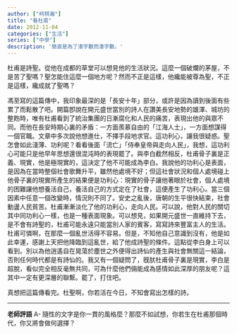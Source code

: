 ```yaml
---
author: ["柯棋瀚"]
title: "看杜甫"
date: 2012-11-04
categories: ["生活"]
series: ["中學"]
description: '簡直是為了湊字數而湊字數。'
---
```


杜甫是詩聖。從他在成都的草堂可以想見他的生活狀況。這麼一個破爛的茅屋，不是苦了聖嗎？聖怎能住這麼一個地方呢？然而不正是這樣，他纔能被尊為聖，不正是這樣，纔成就了聖嗎？

馮至寫的這篇傳中，我印象最深的是「長安十年」部分，或許是因為讀到後面有些累了而鬆散了吧。開篇卽說在開元盛世當別的詩人在讚美長安地勢的雄渾、城坊的整飭時，唯有杜甫看到了統治集團的日漸腐化和人民的痛苦，表現出他的與眾不同。而他在長安時期心裏的矛盾：一方面羨慕自由的「江海人士」，一方面想謀得一個官職。文章中多次說他想進仕，不擇手段地求官。這功利心，讓我很疑惑。聖怎會如此淺薄、功利呢？看看後面「流亡」「侍奉皇帝與走向人民」，我想，這功利心可能只是他早年思想還很混沌時的表現罷了。與李白截然相反，杜甫骨子裏是正義、現實，他是極現實的，這決定了他不可能成為李白。我說他的功利心是表面，是因為在當時整個社會歌舞升平，雖然他處境不好；但這社會狀況和個人處境碰上他骨子裏的現實所產生的結果便是功利心：現實的骨子讓他著眼於社會，個人處境的困難讓他想養活自己，養活自己的方式定在了社會，這便產生了功利心。當三個因素中任意一個改變時，情況則不同了。安史之亂後，唐朝的生平很快結束，社會動盪人民貧苦。杜甫漸漸淡化了他的功利心，走向人民。可以說，他對人民的關切其中同功利心一樣，也是一種表面現象。可以想見，如果開元盛世一直維持下去，是不會有詩聖的，杜甫可能永遠只能當別人家的賓客，寫寫詩來豐富主人的生活。杜甫可憐啊，在那麼一個亂世活得不容易。但是，不知他自己意識到沒有，他是如此幸運，感謝上天把他降臨到這亂世，給了他成詩聖的條件。這點從李白身上可以看到。別以為他逍遙自在晃蕩於塵世之外便得出詩仙的產生與社會無關這一結論，否則任何時代都是有詩仙的。我又有一個疑問了，旣肰杜甫骨子裏是現實，李白是超脫，看似完全相反毫無共同，可為什麼他們倆能成為感情如此深厚的朋友呢？這其中一定有更深層的聯繫。罷了，打住吧。

真想把這篇傳看完。杜聖啊，你若活在今日，不知會寫出怎樣的詩。

---

**老師評語** A- 隨性的文字是你一貫的風格麼？那麼不如試想，你若生在杜甫那個時代，你又將會做何選擇？